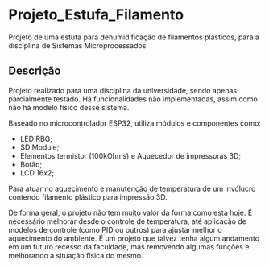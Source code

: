 # Projeto_Estufa_Filamento
Projeto de uma estufa para dehumidificação de filamentos plásticos, para a disciplina de Sistemas Microprocessados.

## Descrição
Projeto realizado para uma disciplina da universidade, sendo apenas parcialmente testado. Há funcionalidades não implementadas, assim como não há modelo físico desse sistema.

Baseado no microcontrolador ESP32, utiliza módulos e componentes como:
- LED RBG;
- SD Module;
- Elementos termistor (100kOhms) e Aquecedor de impressoras 3D;
- Botão;
- LCD 16x2;

Para atuar no aquecimento e manutenção de temperatura de um invólucro contendo filamento plástico para impressão 3D.

De forma geral, o projeto não tem muito valor da forma como está hoje. É necessário melhorar desde o controle de temperatura, até aplicação de modelos de controle (como PID ou outros) para ajustar melhor o aquecimento do ambiente.
É um projeto que talvez tenha algum andamento em um futuro recesso da faculdade, mas removendo algumas funções e melhorando a situação física do mesmo.
